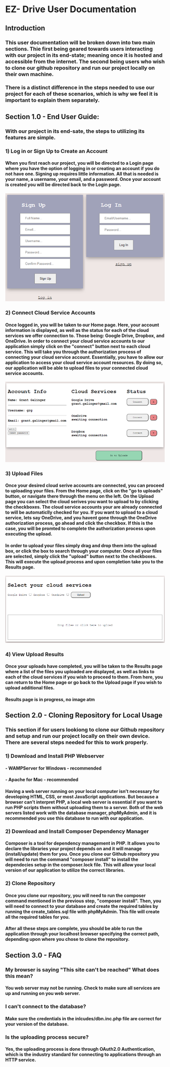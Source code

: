 # EZ- Drive User Documentation

## Introduction
### This user documentation will be broken down into two main sections. Thie first being geared towards users interacting with our project in its end-state; meaning once it is hosted and accessible from the internet. The second being users who wish to clone our github repository and run our project locally on their own machine. 

### There is a distinct difference in the steps needed to use our project for each of these scenarios, which is why we feel it is important to explain them separately. 

## Section 1.0 - End User Guide:
### With our project in its end-sate, the steps to utilizing its features are simple.
### 1) Log in or Sign Up to Create an Account
#### When you first reach our project, you will be directed to a Login page where you have the option of logging in or creating an account if you do not have one. Signing up requires little information. All that is needed is your name, a username, your email, and a password. Once your account is created you will be directed back to the Login page. 

![Home](../Resources/Images/loginsignup.jpg)


### 2) Connect Cloud Service Accounts
#### Once logged in, you will be taken to our Home page. Here, your account information is displayed, as well as the status for each of the cloud services we offer connection to. Those being: Google Drive, Dropbox, and OneDrive. In order to connect your cloud service accounts to our application simply click on the "connect" button next to each cloud service. This will take you through the authorization process of connecting your cloud service account. Essentially, you have to allow our application to access your cloud service account resources. By doing so, our application will be able to upload files to your connected cloud service accounts.

![Home](../Resources/Images/home.png)

### 3) Upload Files
#### Once your desired cloud serive accounts are connected, you can proceed to uploading your files. From the Home page, click on the "go to uploads" button, or navigate there through the menu on the left. On the Upload page you can select the cloud serives you want to upload to by clicking the checkboxes. The cloud service accounts your are already connected to will be automaticlly checked for you. If you want to upload to a cloud service, lets say OneDrive, and you havent gone through the OneDrive authorization process, go ahead and click the checkbox. If this is the case, you will be promted to complete the authorization process upon executing the upload.

#### In order to upload your files simply drag and drop them into the upload box, or click the box to search through your computer. Once all your files are selected, simply click the "upload" button next to the checkboxes. This will execute the upload process and upon completion take you to the Results page. 

![Uploads](../Resources/Images/upload.png)


### 4) View Upload Results
#### Once your uploads have completed, you will be taken to the Results page where a list of the files you uploaded are displayed, as well as links to each of the cloud services if you wish to proceed to them. From here, you can return to the Home page or go back to the Upload page if you wish to upload additional files. 

#### Results page is in progress, no image atm


## Section 2.0 - Cloning Repository for Local Usage
### This section if for users lookiong to clone our Github repository and setup and run our project locally on their own device. There are several steps needed for this to work properly.
### 1) Download and Install PHP Webserver
#### - WAMPServer for Windows - recommended
#### - Apache for Mac - recommended
#### Having a web server running on your local computer isn’t necessary for developing HTML, CSS, or most JavaScript applications. But because a browser can’t interpret PHP, a local web server is essential if you want to run PHP scripts them without uploading them to a server. Both of the web servers listed work with the database manager, phpMyAdmin, and it is recommended you use this database to run with our application.

### 2) Download and Install Composer Dependency Manager
#### Composer is a tool for dependency management in PHP. It allows you to declare the libraries your project depends on and it will manage (install/update) them for you. Once you clone our Github repository you will need to run the command "composer install" to install the dependecies setup in the composer.lock file. This will allow your local version of our application to utilize the correct libraries.

### 2) Clone Repository
#### Once you clone our repository, you will need to run the composer command mentioned in the previous step, "composer install". Then, you will need to connect to your database and create the required tables by running the create_tables.sql file with phpMyAdmin. This file will create all the required tables for you. 

#### After all these steps are complete, you should be able to run the application through your localhost browser specifying the correct path, depending upon where you chose to clone the repository.


## Section 3.0 - FAQ

### My browser is saying "This site can't be reached" What does this mean? 
#### You web server may not be running. Check to make sure all services are up and running on you web server.

### I can't connect to the database?
#### Make sure the credentials in the inlcudes/dbn.inc.php file are correct for your version of the database.

### Is the uploading process secure?
#### Yes, the uploading process is done through OAuth2.0 Authentication, which is the industry standard for connecting to applications through an HTTP service. 
